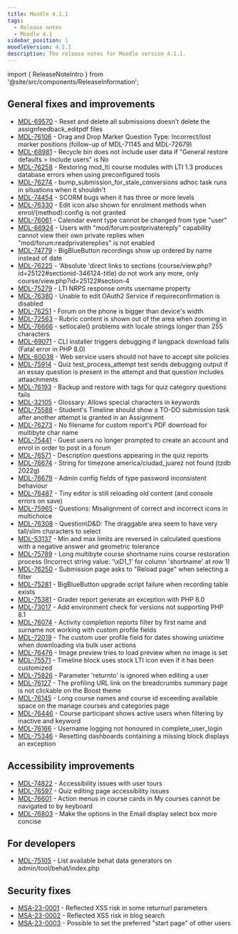 ```yaml
---
title: Moodle 4.1.1
tags:
  - Release notes
  - Moodle 4.1
sidebar_position: 1
moodleVersion: 4.1.1
description: The release notes for Moodle version 4.1.1.
---
```


import { ReleaseNoteIntro } from '@site/src/components/ReleaseInformation';

<ReleaseNoteIntro releaseName={frontMatter.moodleVersion} />

## General fixes and improvements

<!-- cspell:disable -->
- [MDL-69570](https://tracker.moodle.org/browse/MDL-69570) - Reset and delete all submissions doesn't delete the assignfeedback_editpdf files
- [MDL-76106](https://tracker.moodle.org/browse/MDL-76106) - Drag and Drop Marker Question Type: Incorrect/lost marker positions (follow-up of MDL-71145 and MDL-72679)
- [MDL-68981](https://tracker.moodle.org/browse/MDL-68981) - Recycle bin does not include user data if "General restore defaults > Include users"  is No
- [MDL-76258](https://tracker.moodle.org/browse/MDL-76258) - Restoring mod_lti course modules with LTI 1.3 produces database errors when using preconfigured tools
- [MDL-76274](https://tracker.moodle.org/browse/MDL-76274) - bump_submission_for_stale_conversions adhoc task runs in situations when it shouldn't
- [MDL-74454](https://tracker.moodle.org/browse/MDL-74454) -  SCORM bugs when it has three or more levels
- [MDL-76330](https://tracker.moodle.org/browse/MDL-76330) - Edit icon also shown for enrolment methods when enrol/{method}:config is not granted
- [MDL-76061](https://tracker.moodle.org/browse/MDL-76061) - Calendar event type cannot be changed from type "user"
- [MDL-66924](https://tracker.moodle.org/browse/MDL-66924) - Users with "mod/forum:postprivatereply" capability cannot view their own private replies when "mod/forum:readprivatereplies" is not enabled
- [MDL-74779](https://tracker.moodle.org/browse/MDL-74779) - BigBlueButton recordings show up ordered by name instead of date
- [MDL-76225](https://tracker.moodle.org/browse/MDL-76225) - 'Absolute 'direct links to sections (course/view.php?id=25122#sectionid-346124-title) do not work any more, only course/view.php?id=25122#section-4
- [MDL-75279](https://tracker.moodle.org/browse/MDL-75279) - LTI NRPS response omits username property
- [MDL-76380](https://tracker.moodle.org/browse/MDL-76380) - Unable to edit OAuth2 Service if requireconfirmation is disabled
- [MDL-76251](https://tracker.moodle.org/browse/MDL-76251) - Forum on the phone is bigger than device's width
- [MDL-72563](https://tracker.moodle.org/browse/MDL-72563) - Rubric content is shown out of the area when zooming in
- [MDL-76666](https://tracker.moodle.org/browse/MDL-76666) - setlocale() problems with locale strings longer than 255 characters
- [MDL-69071](https://tracker.moodle.org/browse/MDL-69071) - CLI installer triggers debugging if langpack download fails (Fatal error in PHP 8.0)
- [MDL-60038](https://tracker.moodle.org/browse/MDL-60038) - Web service users should not have to accept site policies
- [MDL-75914](https://tracker.moodle.org/browse/MDL-75914) - Quiz test_process_attempt test sends debugging output if an essay question is present in the attempt and that question includes attaachments
- [MDL-76193](https://tracker.moodle.org/browse/MDL-76193) - Backup and restore with tags for quiz category questions fails
- [MDL-32105](https://tracker.moodle.org/browse/MDL-32105) - Glossary: Allows special characters in keywords
- [MDL-75588](https://tracker.moodle.org/browse/MDL-75588) - Student's Timeline should show a TO-DO submission task after another attempt is granted in an Assignment
- [MDL-76273](https://tracker.moodle.org/browse/MDL-76273) - No filename for custom report's PDF download for multibyte char name
- [MDL-75441](https://tracker.moodle.org/browse/MDL-75441) - Guest users no longer prompted to create an account and enrol in order to post in a forum
- [MDL-76571](https://tracker.moodle.org/browse/MDL-76571) - Description questions appearing in the quiz reports
- [MDL-76674](https://tracker.moodle.org/browse/MDL-76674) - String for timezone america/ciudad_juarez not found (tzdb 2022g)
- [MDL-76679](https://tracker.moodle.org/browse/MDL-76679) - Admin config fields of type password inconsistent behaviour
- [MDL-76487](https://tracker.moodle.org/browse/MDL-76487) - Tiny editor is still reloading old content (and console errors on save)
- [MDL-75965](https://tracker.moodle.org/browse/MDL-75965) - Questions: Misalignment of correct and incorrect icons in multichoice
- [MDL-76308](https://tracker.moodle.org/browse/MDL-76308) - Question\D&D: The draggable area seem to have very tall/slim characters to select
- [MDL-53137](https://tracker.moodle.org/browse/MDL-53137) - Min and max limits are reversed in calculated questions with a negative answer and geometric tolerance
- [MDL-75789](https://tracker.moodle.org/browse/MDL-75789) - Long multibyte course shortname ruins course restoration process (Incorrect string value: '\xD1_1' for column 'shortname' at row 1)
- [MDL-76250](https://tracker.moodle.org/browse/MDL-76250) - Submission page asks to "Reload page" when selecting a filter
- [MDL-75281](https://tracker.moodle.org/browse/MDL-75281) - BigBlueButton upgrade script failure when recording table exists
- [MDL-75381](https://tracker.moodle.org/browse/MDL-75381) - Grader report generate an exception with PHP 8.0
- [MDL-73017](https://tracker.moodle.org/browse/MDL-73017) - Add environment check for versions not supporting PHP 8.1
- [MDL-76074](https://tracker.moodle.org/browse/MDL-76074) - Activity completion reports filter by first name and surname not working with custom profile fields
- [MDL-72019](https://tracker.moodle.org/browse/MDL-72019) - The custom user profile field for dates showing unixtime when downloading via bulk user actions
- [MDL-76476](https://tracker.moodle.org/browse/MDL-76476) - Image preview tries to load preview when no image is set
- [MDL-75571](https://tracker.moodle.org/browse/MDL-75571) - Timeline block uses stock LTI icon even if it has been customized
- [MDL-75826](https://tracker.moodle.org/browse/MDL-75826) - Parameter 'returnto' is ignored when editing a user
- [MDL-76127](https://tracker.moodle.org/browse/MDL-76127) - The profiling URL link on the breadcrumbs summary page is not clickable on the Boost theme
- [MDL-76145](https://tracker.moodle.org/browse/MDL-76145) - Long course names and course id exceeding available space on the manage courses and categories page
- [MDL-76446](https://tracker.moodle.org/browse/MDL-76446) - Course participant shows active users when filtering by inactive and keyword
- [MDL-76166](https://tracker.moodle.org/browse/MDL-76166) - Username logging not honoured in complete_user_login
- [MDL-75346](https://tracker.moodle.org/browse/MDL-75346) - Resetting dashboards containing a missing block displays an exception
<!-- cspell:enable -->

## Accessibility improvements
<!-- cspell:disable -->
- [MDL-74822](https://tracker.moodle.org/browse/MDL-74822) - Accessibility issues with user tours
- [MDL-76597](https://tracker.moodle.org/browse/MDL-76597) - Quiz editing page accessibility issues
- [MDL-76601](https://tracker.moodle.org/browse/MDL-76601) - Action menus in course cards in My courses cannot be navigated to by keyboard
- [MDL-76803](https://tracker.moodle.org/browse/MDL-76803) - Make the options in the Email display select box more concise
<!-- cspell:enable -->

## For developers
<!-- cspell:disable -->
- [MDL-75105](https://tracker.moodle.org/browse/MDL-75105) - List available behat data generators on admin/tool/behat/index.php
<!-- cspell:enable -->

## Security fixes
<!-- cspell:disable -->
- [MSA-23-0001](https://moodle.org/mod/forum/discuss.php?d=443272) - Reflected XSS risk in some returnurl parameters
- [MSA-23-0002](https://moodle.org/mod/forum/discuss.php?d=443273) - Reflected XSS risk in blog search
- [MSA-23-0003](https://moodle.org/mod/forum/discuss.php?d=443274) - Possible to set the preferred "start page" of other users
<!-- cspell:disable -->

